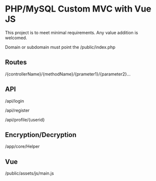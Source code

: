 # PHP/MySQL Custom MVC with Vue JS

This project is to meet minimal requirements. Any value addition is welcomed.

Domain or subdomain must point the /public/index.php

## Routes
/{controllerName}/{methodName}/{prameter1}/{parameter2}...


## API
/api/login

/api/register

/api/profile/{userid}


## Encryption/Decryption
/app/core/Helper

## Vue 
/public/assets/js/main.js

